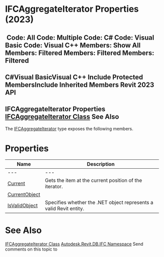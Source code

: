 # IFCAggregateIterator Properties (2023)

﻿
 Code: All Code: Multiple Code: C# Code: Visual Basic Code: Visual C++  Members: Show All Members: Filtered Members: Filtered Members: Filtered   
---  
C#Visual BasicVisual C++
Include Protected MembersInclude Inherited Members
Revit 2023 API  
---  
IFCAggregateIterator Properties  
[IFCAggregateIterator Class](3a89e724-75b2-8dac-41e3-2bc1654a7888.md "IFCAggregateIterator Class") See Also  
---  
The [IFCAggregateIterator](3a89e724-75b2-8dac-41e3-2bc1654a7888.md "IFCAggregateIterator Class") type exposes the following members.
# Properties
| Name | Description |
| --- | --- |
| --- | --- | --- |
| [Current](38327d62-252c-b67b-98e0-25e623cecc03.md "Current Property") | Gets the item at the current position of the iterator. |
| [CurrentObject](772e625f-b67b-114a-f81e-36351f3ed97d.md "CurrentObject Property") |
| [IsValidObject](730367ef-fac0-231b-f95e-138a58ed848f.md "IsValidObject Property") | Specifies whether the .NET object represents a valid Revit entity. |

# See Also
[IFCAggregateIterator Class](3a89e724-75b2-8dac-41e3-2bc1654a7888.md "IFCAggregateIterator Class")
[Autodesk.Revit.DB.IFC Namespace](b823fafb-1ba1-896b-4097-142c2817ce74.md "Autodesk.Revit.DB.IFC Namespace")
Send comments on this topic to 